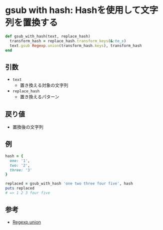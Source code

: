 # gsub with hash: Hashを使用して文字列を置換する

```rb
def gsub_with_hash(text, replace_hash)
  transform_hash = replace_hash.transform_keys(&:to_s)
  text.gsub Regexp.union(transform_hash.keys), transform_hash
end
```

## 引数

* `text`
  * 置き換える対象の文字列
* `replace_hash`
  * 置き換えるパターン

## 戻り値

* 置換後の文字列

## 例

```rb
hash = {
  one: '1',
  two: '2',
  three: '3'
}

replaced = gsub_with_hash 'one two three four five', hash
puts replaced
# => 1 2 3 four five
```

## 参考

* [Regexp.union](https://docs.ruby-lang.org/ja/latest/class/Regexp.html#S_UNION)
